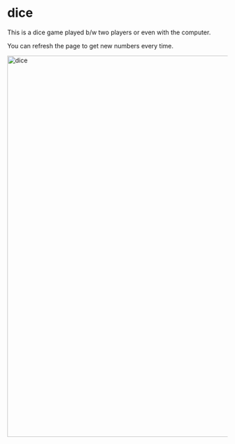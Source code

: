 # dice

This is a dice game played b/w two players or even with the computer.

You can refresh the page to get new numbers every time.

<img width="871" alt="dice" src="https://user-images.githubusercontent.com/113443578/226205290-4a73803c-6616-461c-b532-1ce8fdfe09a7.png">
